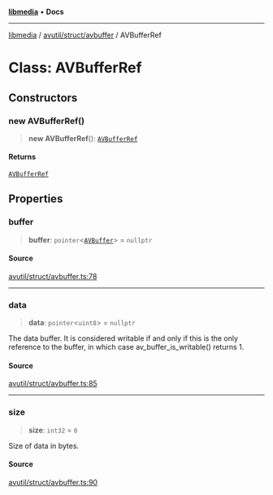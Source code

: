 [**libmedia**](../../../../README.md) • **Docs**

***

[libmedia](../../../../README.md) / [avutil/struct/avbuffer](../README.md) / AVBufferRef

# Class: AVBufferRef

## Constructors

### new AVBufferRef()

> **new AVBufferRef**(): [`AVBufferRef`](AVBufferRef.md)

#### Returns

[`AVBufferRef`](AVBufferRef.md)

## Properties

### buffer

> **buffer**: `pointer`\<[`AVBuffer`](AVBuffer.md)\> = `nullptr`

#### Source

[avutil/struct/avbuffer.ts:78](https://github.com/zhaohappy/libmedia/blob/acbbf6bd75e6ee4c968b9f441fe28c40f42f350d/src/avutil/struct/avbuffer.ts#L78)

***

### data

> **data**: `pointer`\<`uint8`\> = `nullptr`

The data buffer. It is considered writable if and only if
this is the only reference to the buffer, in which case
av_buffer_is_writable() returns 1.

#### Source

[avutil/struct/avbuffer.ts:85](https://github.com/zhaohappy/libmedia/blob/acbbf6bd75e6ee4c968b9f441fe28c40f42f350d/src/avutil/struct/avbuffer.ts#L85)

***

### size

> **size**: `int32` = `0`

Size of data in bytes.

#### Source

[avutil/struct/avbuffer.ts:90](https://github.com/zhaohappy/libmedia/blob/acbbf6bd75e6ee4c968b9f441fe28c40f42f350d/src/avutil/struct/avbuffer.ts#L90)
